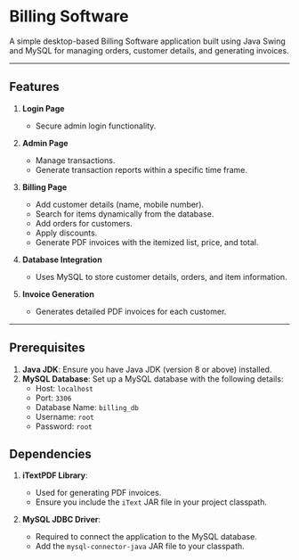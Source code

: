# Billing Software

A simple desktop-based Billing Software application built using Java Swing and MySQL for managing orders, customer details, and generating invoices.

---

## Features

1. **Login Page**
   - Secure admin login functionality.

2. **Admin Page**
   - Manage transactions.
   - Generate transaction reports within a specific time frame.

3. **Billing Page**
   - Add customer details (name, mobile number).
   - Search for items dynamically from the database.
   - Add orders for customers.
   - Apply discounts.
   - Generate PDF invoices with the itemized list, price, and total.

4. **Database Integration**
   - Uses MySQL to store customer details, orders, and item information.

5. **Invoice Generation**
   - Generates detailed PDF invoices for each customer.

---

## Prerequisites

1. **Java JDK**: Ensure you have Java JDK (version 8 or above) installed.
2. **MySQL Database**: Set up a MySQL database with the following details:
   - Host: `localhost`
   - Port: `3306`
   - Database Name: `billing_db`
   - Username: `root`
   - Password: `root`

## Dependencies

1. **iTextPDF Library**:
   - Used for generating PDF invoices.
   - Ensure you include the `iText` JAR file in your project classpath.

2. **MySQL JDBC Driver**:
   - Required to connect the application to the MySQL database.
   - Add the `mysql-connector-java` JAR file to your classpath.
